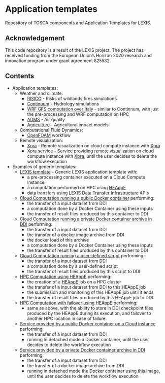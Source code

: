 # Application templates
Repository of TOSCA components and Application Templates for LEXIS.

## Acknowledgement
This code repository is a result of the LEXIS project. The project has received funding from the European Union’s Horizon 2020 research and innovation program under grant agreement 825532.

## Contents
* Application templates:
  * Weather and climate:
    * [RISICO](weather-climate/applications/risico/) - Risks of wildlands fires simulations
    * [Continuum](weather-climate/applications/continuum/) - Hydrology simulations
    * [WRF GFS computation over Italy](weather-climate/applications/italy_wrf_gfs/) - similar to Continnum, with just the pre-processing and WRF computation on HPC
    * [ADMS](weather-climate/applications/adms/) - Air quality
    * [Agriculture](weather-climate/applications/agriculture/) - Agricultural impact models
  * Computational Fluid Dynamics:
    * [OpenFOAM](computational-fluid-dynamics/applications/openfoam) workflow
  * Remote visualization:
    * [Xpra](visualization/applications/xpra) - Remote visualization on cloud compute instance with [Xpra](https://xpra.org/)
    * [Xpra service](visualization/applications/service_xpra) - Service providing remote visualization on cloud compute instance with [Xpra](https://xpra.org/), until the user decides to delete the workflow execution
* Examples of generic templates:
  * [LEXIS template](examples/applications/cloudHPCComputation/) - Generic LEXIS application template with:
    * a pre-processing container executed on a Cloud Compute Instance
    * a computation performed on HPC using [HEAppE](https://heappe.eu)
    * data transfers using [LEXIS Data Transfer Infrastructure](https://lexis-project.eu/web/lexis-platform/data-management-layer/) APIs
  * [Cloud Computation running a public Docker container](examples/applications/cloudComputationPublicContainer/) performing:
    * the transfer of a input dataset from DDI
    * a computation done by a Docker Container using these inputs
    * the transfer of result files produced by this container to DDI
  * [Cloud Computation running a private Docker container archive in DDI](examples/applications/cloudComputationPrivateContainer/) performing:
    * the transfer of a input dataset from DDI
    * the transfer of a docker image archive from DDI
    * the docker load of this archive
    * a computation done by a Docker Container using these inputs
    * the transfer of result files produced by this container to DDI
  * [Cloud Computation running a user-defined script](examples/applications/cloudComputation/) performing:
    * the transfer of a input dataset from DDI
    * a computation done by a user-defined script
    * the transfer of result files produced by this script to DDI
  * [HPC Computation using HEAppE](examples/applications/hpcComputation/) performing:
    * the creation of a [HEAppE](https://heappe.eu) job on a HPC cluster
    * the transfer of a input dataset from DDI to this HEAppE job
    * the submission and monitoring of this HEAppE job until it ends
    * the transfer of result files produced by this HEAppE job to DDI
  * [HPC Computation with failover using HEAppE](examples/applications/hpcComputationFailover/) performing:
    * same as above, with the ability to store in DDI checkpoint files produced by the HEAppE during its execution, and failover to another HPC location in case of failure.
  * [Service provided by a public Docker container on a Cloud instance](examples/applications/cloudServicePublicContainer/) performing:
    * the transfer of a input dataset from DDI
    * running in detached mode a Docker container, until the user decides to delete the workflow execution
  * [Service provided by a private Docker container archive in DDI](examples/applications/cloudServicePrivateContainer/) performing:
    * the transfer of a input dataset from DDI
    * the transfer of a docker image archive from DDI
    * running in detached mode the Docker container using this image, until the user decides to delete the workflow execution

